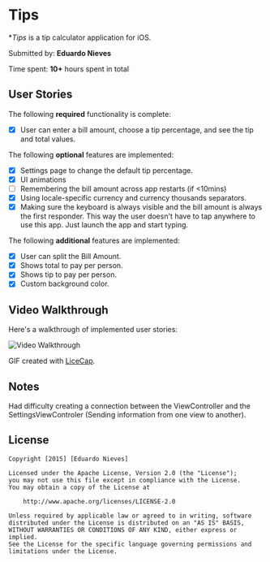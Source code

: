 # Tips

**Tips* is a tip calculator application for iOS.

Submitted by: **Eduardo Nieves**

Time spent: **10+** hours spent in total

## User Stories

The following **required** functionality is complete:
* [x] User can enter a bill amount, choose a tip percentage, and see the tip and total values.

The following **optional** features are implemented:
* [x] Settings page to change the default tip percentage.
* [x] UI animations
* [ ] Remembering the bill amount across app restarts (if <10mins)
* [x] Using locale-specific currency and currency thousands separators.
* [x] Making sure the keyboard is always visible and the bill amount is always the first responder. This way the user doesn't have to tap anywhere to use this app. Just launch the app and start typing.

The following **additional** features are implemented:

- [x] User can split the Bill Amount.
- [x] Shows total to pay per person.
- [x] Shows tip to pay per person.
- [x] Custom background color.

## Video Walkthrough 

Here's a walkthrough of implemented user stories:


<img src='http://imgur.com/gallery/xItxR/new' title='Video Walkthrough' width='' alt='Video Walkthrough' />

GIF created with [LiceCap](http://www.cockos.com/licecap/).

## Notes

  Had difficulty creating a connection between the ViewController and the SettingsViewControler (Sending information from one view to another).

## License

    Copyright [2015] [Eduardo Nieves]

    Licensed under the Apache License, Version 2.0 (the "License");
    you may not use this file except in compliance with the License.
    You may obtain a copy of the License at

        http://www.apache.org/licenses/LICENSE-2.0

    Unless required by applicable law or agreed to in writing, software
    distributed under the License is distributed on an "AS IS" BASIS,
    WITHOUT WARRANTIES OR CONDITIONS OF ANY KIND, either express or implied.
    See the License for the specific language governing permissions and
    limitations under the License.
